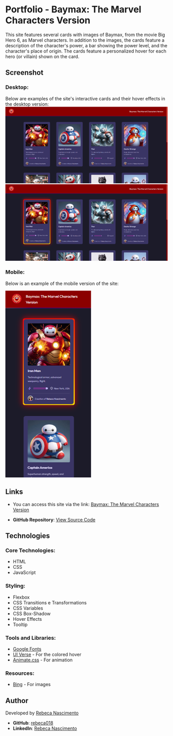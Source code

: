 # Portfolio - Baymax: The Marvel Characters Version
This site features several cards with images of Baymax, from the movie Big Hero 6, as Marvel characters. In addition to the images, the cards feature a description of the character's power, a bar showing the power level, and the character's place of origin. The cards feature a personalized hover for each hero (or villain) shown on the card.


## Screenshot

### Desktop:
Below are examples of the site's interactive cards and their hover effects in the desktop version:
![](./images/screenshot.png)
![](./images/screenshot2.png)

### Mobile:
Below is an example of the mobile version of the site:

![](./images/screenshot3.png)


## Links

- You can access this site via the link: [Baymax: The Marvel Characters Version](https://rebeca018.github.io/portfolio/)

- **GitHub Repository**: [View Source Code](https://github.com/rebeca018/portfolio)

## Technologies 

### Core Technologies:
- HTML
- CSS
- JavaScript

### Styling:
- Flexbox
- CSS Transitions e Transformations
- CSS Variables
- CSS Box-Shadow
- Hover Effects
- Tooltip

### Tools and Libraries:
- [Google Fonts](https://fonts.google.com/)
- [UI Verse](https://uiverse.io/) - For the colored hover
- [Animate.css](https://animate.style/) - For animation

### Resources:
- [Bing](https://www.bing.com/images/create) - For images

## Author
Developed by [Rebeca Nascimento](https://www.linkedin.com/in/rebeca-nascimento018/)

- **GitHub**: [rebeca018](https://github.com/rebeca018)
- **LinkedIn**: [Rebeca Nascimento](https://www.linkedin.com/in/rebeca-nascimento018/)  